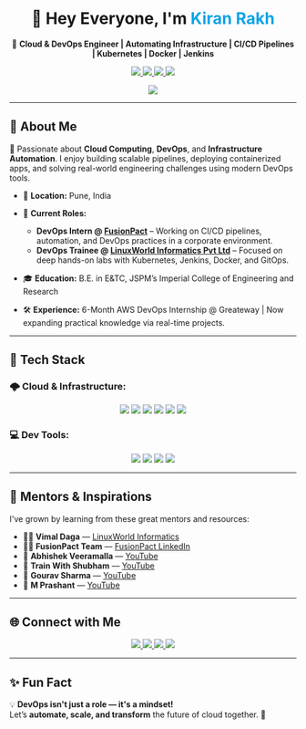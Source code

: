 <h1 align="center">👋 Hey Everyone, I'm <span style="color:#0ea5e9;">Kiran Rakh</span></h1>

<p align="center">
🚀 <b>Cloud & DevOps Engineer | Automating Infrastructure | CI/CD Pipelines | Kubernetes | Docker | Jenkins</b>  
</p>

<p align="center">
  <a href="https://kiranrakh.netlify.app" target="_blank">
    <img src="https://img.shields.io/badge/Portfolio-Visit Now-0ea5e9?style=for-the-badge&logo=netlify&logoColor=white" />
  </a>
  <a href="https://www.linkedin.com/in/kiran-rakh-b644b6248" target="_blank">
    <img src="https://img.shields.io/badge/LinkedIn-Kiran Rakh-blue?style=for-the-badge&logo=linkedin" />
  </a>
  <a href="mailto:kiranrakh155@gmail.com">
    <img src="https://img.shields.io/badge/Email-Contact Me-red?style=for-the-badge&logo=gmail" />
  </a>
  <a href="https://github.com/KiranRakh">
    <img src="https://img.shields.io/badge/GitHub-KiranRakh-black?style=for-the-badge&logo=github" />
  </a>
</p>

<p align="center">
  <img src="https://readme-typing-svg.herokuapp.com?font=Fira+Code&size=22&pause=1000&color=00F7FF&center=true&width=500&lines=DevOps+Intern+at+FusionPact;LinuxWorld+Learner;Cloud+Native+Explorer;CI%2FCD+Pipeline+Builder;Infrastructure+as+Code+Enthusiast" />
</p>

---

## 🚀 About Me

🎯 Passionate about **Cloud Computing**, **DevOps**, and **Infrastructure Automation**. I enjoy building scalable pipelines, deploying containerized apps, and solving real-world engineering challenges using modern DevOps tools.

- 📍 **Location:** Pune, India  
- 💼 **Current Roles:**
  - **DevOps Intern @ [FusionPact](https://www.linkedin.com/company/fusionpact/posts/?feedView=all)** – Working on CI/CD pipelines, automation, and DevOps practices in a corporate environment.
  - **DevOps Trainee @ [LinuxWorld Informatics Pvt Ltd](https://www.linkedin.com/in/vimaldaga)** – Focused on deep hands-on labs with Kubernetes, Jenkins, Docker, and GitOps.

- 🎓 **Education:** B.E. in E&TC, JSPM’s Imperial College of Engineering and Research  
- 🛠 **Experience:** 6-Month AWS DevOps Internship @ Greateway | Now expanding practical knowledge via real-time projects.

---

## 🧰 Tech Stack

### 🌩️ Cloud & Infrastructure:
<p align="center">
  <img src="https://img.shields.io/badge/AWS-Cloud-orange?style=for-the-badge&logo=amazonaws" />
  <img src="https://img.shields.io/badge/Docker-Containers-blue?style=for-the-badge&logo=docker" />
  <img src="https://img.shields.io/badge/Kubernetes-Orchestration-blue?style=for-the-badge&logo=kubernetes" />
  <img src="https://img.shields.io/badge/Terraform-IaC-purple?style=for-the-badge&logo=terraform" />
  <img src="https://img.shields.io/badge/Ansible-Automation-red?style=for-the-badge&logo=ansible" />
  <img src="https://img.shields.io/badge/Jenkins-CI%2FCD-red?style=for-the-badge&logo=jenkins" />
</p>

### 💻 Dev Tools:
<p align="center">
  <img src="https://img.shields.io/badge/Linux-Shell-black?style=for-the-badge&logo=linux" />
  <img src="https://img.shields.io/badge/Git-VersionControl-critical?style=for-the-badge&logo=git" />
  <img src="https://img.shields.io/badge/GitHub-Code-blue?style=for-the-badge&logo=github" />
  <img src="https://img.shields.io/badge/VSCode-Editor-blue?style=for-the-badge&logo=visualstudiocode" />
</p>

---

## 🌟 Mentors & Inspirations

I've grown by learning from these great mentors and resources:

- 👨‍🏫 **Vimal Daga** — [LinuxWorld Informatics](https://www.linkedin.com/in/vimaldaga)
- 👨‍💻 **FusionPact Team** — [FusionPact LinkedIn](https://www.linkedin.com/company/fusionpact/posts/?feedView=all)
- 🎥 **Abhishek Veeramalla** — [YouTube](https://www.youtube.com/@AbhishekVeeramalla)
- 🎥 **Train With Shubham** — [YouTube](https://www.youtube.com/@TrainWithShubham)
- 🎥 **Gourav Sharma** — [YouTube](https://www.youtube.com/@GouravSharma)
- 🎥 **M Prashant** — [YouTube](https://www.youtube.com/@MPrashant)

---

## 🌐 Connect with Me

<p align="center">
  <a href="https://kiranrakh.netlify.app" target="_blank">
    <img src="https://img.shields.io/badge/Portfolio-kiranrakh.netlify.app-0ea5e9?style=for-the-badge&logo=netlify" />
  </a>
  <a href="https://www.linkedin.com/in/kiran-rakh-b644b6248">
    <img src="https://img.shields.io/badge/LinkedIn-KiranRakh-blue?style=for-the-badge&logo=linkedin" />
  </a>
  <a href="https://github.com/KiranRakh">
    <img src="https://img.shields.io/badge/GitHub-KiranRakh-black?style=for-the-badge&logo=github" />
  </a>
  <a href="mailto:kiranrakh155@gmail.com">
    <img src="https://img.shields.io/badge/Email-kiranrakh155@gmail.com-D14836?style=for-the-badge&logo=gmail&logoColor=white" />
  </a>
</p>

---

## ✨ Fun Fact

💡 **DevOps isn't just a role — it's a mindset!**  
Let’s **automate, scale, and transform** the future of cloud together. 🚀  
